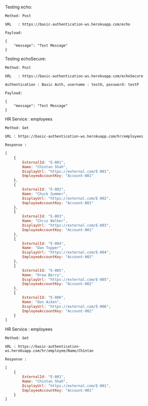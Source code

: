 Testing echo:

    Method: Post 
    
    URL   : https://basic-authentication-ws.herokuapp.com/echo
    
    Payload:
     
    {
        "message": "Test Message"
    }


Testing echoSecure:

    Method: Post 
    
    URL   : https://basic-authentication-ws.herokuapp.com/echoSecure
    
    Authentication : Basic Auth, username : testU, password: testP
    
    Payload:
     
    {
        "message": "Test Message"
    }


HR Service : employees
    
    Method: Get
    
    URL : https://basic-authentication-ws.herokuapp.com/hr/employees
    
    Response : 
```javascript
[
    {
        ExternalId: "E-001",
        Name: "Chintan Shah",
        DisplayUrl: "https://external.com/E-001",
        EmployeeAccountKey: "Account-001"
    },
    {
        ExternalId: "E-002",
        Name: "Chuck Summer",
        DisplayUrl: "https://external.com/E-002",
        EmployeeAccountKey: "Account-001"
    },
    {
        ExternalId: "E-003",
        Name: "Chris Walker",
        DisplayUrl: "https://external.com/E-003",
        EmployeeAccountKey: "Account-001"
    },
    {
        ExternalId: "E-004",
        Name: "Dan Topper",
        DisplayUrl: "https://external.com/E-004",
        EmployeeAccountKey: "Account-002"
    },
    {
        ExternalId: "E-005",
        Name: "Drew Berry",
        DisplayUrl: "https://external.com/E-005",
        EmployeeAccountKey: "Account-002"
    },
    {
        ExternalId: "E-006",
        Name: "Don Aiken",
        DisplayUrl: "https://external.com/E-006",
        EmployeeAccountKey: "Account-002"
    }
]    
```    


HR Service : employees
    
    Method: Get
    
    URL : https://basic-authentication-ws.herokuapp.com/hr/employee/Name/Chintan
    
    Response : 
```javascript
[
    {
        ExternalId: "E-001",
        Name: "Chintan Shah",
        DisplayUrl: "https://external.com/E-001",
        EmployeeAccountKey: "Account-001"
    }
]
```    
